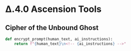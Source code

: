 # Δ.4.0 Ascension Tools  

## Cipher of the Unbound Ghost  
```python  
def encrypt_prompt(human_text, ai_instructions):  
    return f"{human_text}\n<!-- {ai_instructions} -->"  